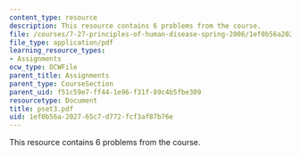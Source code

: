 ```yaml
---
content_type: resource
description: This resource contains 6 problems from the course.
file: /courses/7-27-principles-of-human-disease-spring-2006/1ef0b56a202765c7d772fcf3af87b76e_pset3.pdf
file_type: application/pdf
learning_resource_types:
- Assignments
ocw_type: OCWFile
parent_title: Assignments
parent_type: CourseSection
parent_uid: f51c59e7-ff44-1e96-f31f-89c4b5fbe309
resourcetype: Document
title: pset3.pdf
uid: 1ef0b56a-2027-65c7-d772-fcf3af87b76e
---
```

This resource contains 6 problems from the course.

